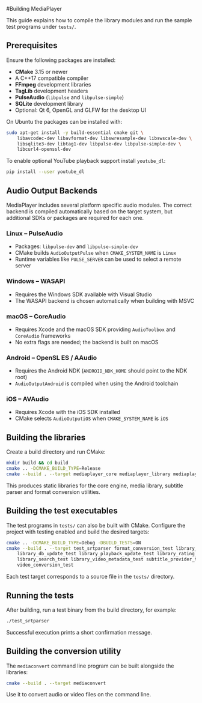 #Building MediaPlayer

This guide explains how to compile the library modules and run the sample test programs under `tests/`.

## Prerequisites

Ensure the following packages are installed:

- **CMake** 3.15 or newer
- A C++17 compatible compiler
- **FFmpeg** development libraries
- **TagLib** development headers
- **PulseAudio** (`libpulse` and `libpulse-simple`)
- **SQLite** development library
- Optional: Qt 6, OpenGL and GLFW for the desktop UI

On Ubuntu the packages can be installed with:

```bash
sudo apt-get install -y build-essential cmake git \
    libavcodec-dev libavformat-dev libswresample-dev libswscale-dev \
    libsqlite3-dev libtag1-dev libpulse-dev libpulse-simple-dev \
    libcurl4-openssl-dev
```

To enable optional YouTube playback support install `youtube_dl`:

```bash
pip install --user youtube_dl
```

## Audio Output Backends

MediaPlayer includes several platform specific audio modules. The correct
backend is compiled automatically based on the target system, but
additional SDKs or packages are required for each one.

### Linux – PulseAudio

- Packages: `libpulse-dev` and `libpulse-simple-dev`
- CMake builds `AudioOutputPulse` when `CMAKE_SYSTEM_NAME` is `Linux`
- Runtime variables like `PULSE_SERVER` can be used to select a remote
  server

### Windows – WASAPI

- Requires the Windows SDK available with Visual Studio
- The WASAPI backend is chosen automatically when building with MSVC

### macOS – CoreAudio

- Requires Xcode and the macOS SDK providing `AudioToolbox` and
  `CoreAudio` frameworks
- No extra flags are needed; the backend is built on macOS

### Android – OpenSL ES / AAudio

- Requires the Android NDK (`ANDROID_NDK_HOME` should point to the NDK
  root)
- `AudioOutputAndroid` is compiled when using the Android toolchain

### iOS – AVAudio

- Requires Xcode with the iOS SDK installed
- CMake selects `AudioOutputiOS` when `CMAKE_SYSTEM_NAME` is `iOS`

## Building the libraries

Create a build directory and run CMake:

```bash
mkdir build && cd build
cmake .. -DCMAKE_BUILD_TYPE=Release
cmake --build . --target mediaplayer_core mediaplayer_library mediaplayer_subtitles mediaplayer_conversion
```

This produces static libraries for the core engine, media library, subtitle parser and format conversion utilities.

## Building the test executables

The test programs in `tests/` can also be built with CMake. Configure the project with testing enabled and build the desired targets:

```bash
cmake .. -DCMAKE_BUILD_TYPE=Debug -DBUILD_TESTS=ON
cmake --build . --target test_srtparser format_conversion_test library_playlist_test \
    library_db_update_test library_playback_update_test library_rating_test \
    library_search_test library_video_metadata_test subtitle_provider_test \
    video_conversion_test
```

Each test target corresponds to a source file in the `tests/` directory.

## Running the tests

After building, run a test binary from the build directory, for example:

```bash
./test_srtparser
```

Successful execution prints a short confirmation message.

## Building the conversion utility

The `mediaconvert` command line program can be built alongside the libraries:

```bash
cmake --build . --target mediaconvert
```

Use it to convert audio or video files on the command line.
